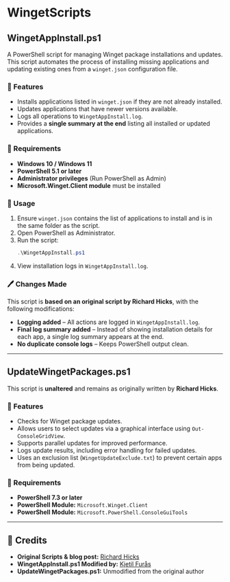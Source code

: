 # WingetScripts

## WingetAppInstall.ps1

A PowerShell script for managing Winget package installations and updates.  
This script automates the process of installing missing applications and updating existing ones from a `winget.json` configuration file.

### 📌 Features
- Installs applications listed in `winget.json` if they are not already installed.
- Updates applications that have newer versions available.
- Logs all operations to `WingetAppInstall.log`.
- Provides a **single summary at the end** listing all installed or updated applications.

### 📝 Requirements
- **Windows 10 / Windows 11**
- **PowerShell 5.1 or later**
- **Administrator privileges** (Run PowerShell as Admin)
- **Microsoft.Winget.Client module** must be installed

### 📂 Usage
1. Ensure `winget.json` contains the list of applications to install and is in the same folder as the script.
2. Open PowerShell as Administrator.
3. Run the script:
   ```powershell
   .\WingetAppInstall.ps1
   ```
4. View installation logs in `WingetAppInstall.log`.

### 🖊️ Changes Made
This script is **based on an original script by Richard Hicks**, with the following modifications:
- **Logging added** – All actions are logged in `WingetAppInstall.log`.
- **Final log summary added** – Instead of showing installation details for each app, a single log summary appears at the end.
- **No duplicate console logs** – Keeps PowerShell output clean.

---

## UpdateWingetPackages.ps1

This script is **unaltered** and remains as originally written by **Richard Hicks**.

### 📌 Features
- Checks for Winget package updates.
- Allows users to select updates via a graphical interface using `Out-ConsoleGridView`.
- Supports parallel updates for improved performance.
- Logs update results, including error handling for failed updates.
- Uses an exclusion list (`WingetUpdateExclude.txt`) to prevent certain apps from being updated.

### 📝 Requirements
- **PowerShell 7.3 or later**
- **PowerShell Module:** `Microsoft.Winget.Client`
- **PowerShell Module:** `Microsoft.PowerShell.ConsoleGuiTools`

---

## 🔗 Credits
- **Original Scripts & blog post:** [Richard Hicks](https://www.scriptrunner.com/en/blog/master-managing-winget-powershell) 
- **WingetAppInstall.ps1 Modified by:** [Kjetil Furås](https://github.com/kfuras)  
- **UpdateWingetPackages.ps1:** Unmodified from the original author
